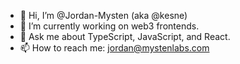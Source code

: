 - 👋 Hi, I’m @Jordan-Mysten (aka @kesne)
- 🔭 I’m currently working on web3 frontends.
- 💬 Ask me about TypeScript, JavaScript, and React.
- 📫 How to reach me: jordan@mystenlabs.com

<!--
**Jordan-Mysten/Jordan-Mysten** is a ✨ _special_ ✨ repository because its `README.md` (this file) appears on your GitHub profile.

- 🔭 I’m currently working on ...
- 🌱 I’m currently learning ...
- 👯 I’m looking to collaborate on ...
- 🤔 I’m looking for help with ...
- 💬 Ask me about ...
- 📫 How to reach me: ...
- 😄 Pronouns: ...
- ⚡ Fun fact: ...
-->

